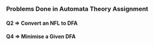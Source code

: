 ### Problems Done in Automata Theory Assignment
#### Q2 => Convert  an NFL  to DFA 
#### Q4 => Minimise a  Given   DFA
